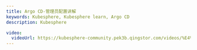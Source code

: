 ```yaml
---
title: Argo CD-管理员配置讲解
keywords: Kubesphere, Kubesphere learn, Argo CD
description: Kubesphere

video: 
  videoUrl: https://kubesphere-community.pek3b.qingstor.com/videos/%E4%BA%91%E5%8E%9F%E7%94%9F%E5%AE%9E%E6%88%98/%E7%AC%AC%E4%BA%8C%E6%9C%9F/31%E3%80%81Argo%20CD-%E7%AE%A1%E7%90%86%E5%91%98%E9%85%8D%E7%BD%AE%E8%AE%B2%E8%A7%A3.mp4
---
```

